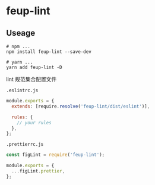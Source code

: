 # feup-lint

## Useage

```
# npm ...
npm install feup-lint --save-dev

# yarn ...
yarn add feup-lint -D
```

lint 规范集合配置文件

`.eslintrc.js`

```js
module.exports = {
  extends: [require.resolve('feup-lint/dist/eslint')],

  rules: {
    // your rules
  },
};
```

`.prettierrc.js`

```js
const figLint = require('feup-lint');

module.exports = {
  ...figLint.prettier,
};
```
